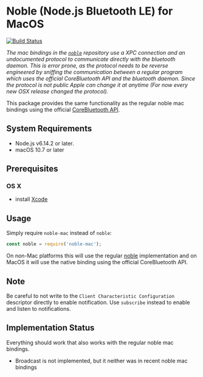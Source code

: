 # Noble (Node.js Bluetooth LE) for MacOS
[![Build Status](https://travis-ci.com/Timeular/noble-mac.svg?branch=master)](https://travis-ci.com/Timeular/noble-mac)

_The mac bindings in the [`noble`](https://github.com/sandeepmistry/noble) repository use a XPC connection and an undocumented protocol to communicate directly with the bluetooth daemon.
This is error prone, as the protocol needs to be reverse engineered by sniffing the communication between a regular program which uses the official CoreBluetooth API and the 
bluetooth daemon. Since the protocol is not public Apple can change it at anytime (For now every new OSX release changed the protocol)._

This package provides the same functionality as the regular noble mac bindings using the official [CoreBluetooth API](https://developer.apple.com/documentation/corebluetooth).

## System Requirements
 * Node.js v6.14.2 or later.
 * macOS 10.7 or later

## Prerequisites

### OS X
 * install [Xcode](https://itunes.apple.com/ca/app/xcode/id497799835?mt=12)

## Usage
Simply require `noble-mac` instead of `noble`:
```javascript
const noble = require('noble-mac');
```
On non-Mac platforms this will use the regular [noble](https://github.com/sandeepmistry/noble/blob/master/README.md) implementation and on MacOS it will use the native binding using the official CoreBluetooth API.

## Note
Be careful to not write to the `Client Characteristic Configuration` descriptor directly to enable notification.
Use `subscribe` instead to enable and listen to notifications.
## Implementation Status
Everything should work that also works with the regular noble mac bindings.
 * Broadcast is not implemented, but it neither was in recent noble mac bindings
